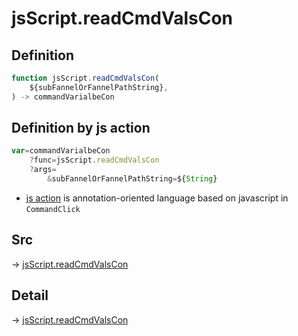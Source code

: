 # jsScript.readCmdValsCon

## Definition

```js.js
function jsScript.readCmdValsCon(
	${subFannelOrFannelPathString},
) -> commandVarialbeCon
```


## Definition by js action

```js.js
var=commandVarialbeCon
	?func=jsScript.readCmdValsCon
	?args=
		&subFannelOrFannelPathString=${String}
```

- [js action](#) is annotation-oriented language based on javascript in `CommandClick`



## Src

-> [jsScript.readCmdValsCon](https://github.com/puutaro/CommandClick/blob/master/app/src/main/java/com/puutaro/commandclick/fragment_lib/terminal_fragment/js_interface/edit/JsScript.kt#L176)

## Detail

-> [jsScript.readCmdValsCon](https://github.com/puutaro/CommandClick/blob/master/md/developer/js_interface/details/edit/JsScript/readCmdValsCon.md)
